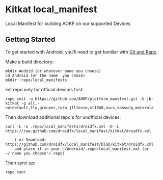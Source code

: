 Kitkat local_manifest
======================

Local Manifest for building AOKP on our supported Devices

Getting Started
---------------

To get started with Android, you'll need to get
familiar with [Git and Repo](http://source.android.com/download/using-repo).

Make a build directory:

	mkdir Andoid (or whatever name you choose)
	cd Android (or the name  you chose)
	mkdir .repo/local_manifests

Init repo only for official devices first:

    repo init -u https://github.com/AOKP/platform_manifest.git -b jb-kitkat -g all,-notdefault,flo,grouper,toro,jfltevzw,xt1060,asus,samsung,motorola

Then download additional repo's for unofficial devices:

    curl -L -o .repo/local_manifests/droidfx.xml -O -L https://raw.github.com/droidfx/local_manifest/kitkat/droidfx.xml
 
    	( or Download: https://github.com/droidfx/local_manifest/blob/kitkat/droidfx.xml
		and place it in your ~/Android/.repo/local_manifest.xml (or ~/'name you choose'/.repo)

Then sync up:

    repo sync
